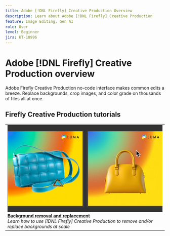 ```yaml
---
title: Adobe [!DNL Firefly] Creative Production Overview
description: Learn about Adobe [!DNL Firefly] Creative Production
feature: Image Editing, Gen AI
role: User
level: Beginner
jira: KT-18996
---
```

# Adobe [!DNL Firefly] Creative Production overview

Adobe Firefly Creative Production no-code interface makes common edits a breeze. Replace backgrounds, crop images, and color grade on thousands of files all at once.

## Firefly Creative Production tutorials

<!-- COMMENT -->
<!-- CARDS

* https://experienceleague.adobe.com/en/docs/creative-cloud-enterprise-learn/cce-learning-hub/fireflyoverview/firefly-tutorials/overview-of-firefly
  {title = Overview of Adobe Firefly}
  {description = Learn what you can create with Adobe Firefly}
  {image = https://experienceleague.adobe.com/en/docs/creative-cloud-enterprise-learn/cce-learning-hub/fireflyoverview/media_11afa51a52fc9c6d940ee2b974589d4cd45cda4c7.png?width=400&format=webply&optimize=medium}
  {cta = View tutorial}

-->

<!-- END CARDS -->
<!-- END COMMENT -->

<table>
<tr>
   <td>
      <a href="background.md">
         <img alt="Background removal and replacement" src="../assets/creative-production-backgrounds.png" />
      </a>
      <div>
      <a href="background.md"><strong>Background removal and replacement</strong></a>
      </div>
      <em>Learn how to use [!DNL Firefly] Creative Production to remove and/or replace backgrounds at scale</em>
      <br>
  </td>
  </tr>
  </table>